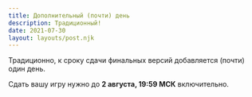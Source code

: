 ```yaml
---
title: Дополнительный (почти) день
description: Традиционный!
date: 2021-07-30
layout: layouts/post.njk
---
```


Традиционно, к сроку сдачи финальных версий добавляется (почти) один день.

Сдать вашу игру нужно до **2 августа, 19:59 МСК** включительно.
